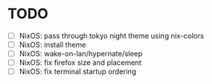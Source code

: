 # TODO

- [ ] NixOS: pass through tokyo night theme using nix-colors 
- [ ] NixOS: install theme
- [ ] NixOS: wake-on-lan/hypernate/sleep
- [ ] NixOS: fix firefox size and placement
- [ ] NixOS: fix terminal startup ordering
